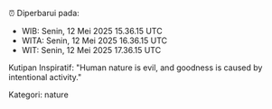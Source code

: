 ⏰ Diperbarui pada:
- WIB: Senin, 12 Mei 2025 15.36.15 UTC
- WITA: Senin, 12 Mei 2025 16.36.15 UTC
- WIT: Senin, 12 Mei 2025 17.36.15 UTC

Kutipan Inspiratif:
"Human nature is evil, and goodness is caused by intentional activity."


Kategori: nature

